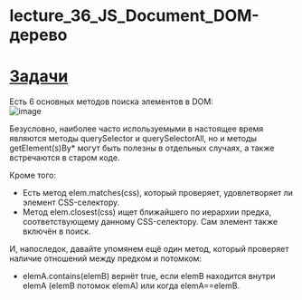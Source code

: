 # lecture_36_JS_Document_DOM-дерево

#  [Задачи ](https://github.com/schoolteacherMP/lecture_36_JS_Document_DOM-tree/blob/main/tasks.md)  

Есть 6 основных методов поиска элементов в DOM:  
![image](https://user-images.githubusercontent.com/113675674/219056971-63da34b5-98c2-4a01-a274-a04b9de422c2.png)  

Безусловно, наиболее часто используемыми в настоящее время являются методы querySelector и querySelectorAll, но и методы getElement(s)By* могут быть полезны в отдельных случаях, а также встречаются в старом коде.  

Кроме того:  

-  Есть метод elem.matches(css), который проверяет, удовлетворяет ли элемент CSS-селектору.  
-  Метод elem.closest(css) ищет ближайшего по иерархии предка, соответствующему данному CSS-селектору. Сам элемент также включён в поиск.  

И, напоследок, давайте упомянем ещё один метод, который проверяет наличие отношений между предком и потомком:

-  elemA.contains(elemB) вернёт true, если elemB находится внутри elemA (elemB потомок elemA) или когда elemA==elemB.
